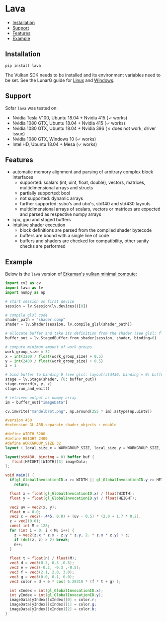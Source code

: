 # Lava

* [Installation](#installation)
* [Support](#support)
* [Features](#features)
* [Example](#example)


## Installation

```
pip install lava
```

The Vulkan SDK needs to be installed and its environment variables need to be set.
See the LunarG guide for [Linux](https://vulkan.lunarg.com/doc/view/1.1.85.0/linux/getting_started.html) and [Windows](https://vulkan.lunarg.com/doc/view/1.1.85.0/windows/getting_started.html).

## Support

Sofar `lava` was tested on:
* Nvidia Tesla V100, Ubuntu 18.04 + Nvidia 415 (✓ works)
* Nvidia 1080 GTX, Ubuntu 18.04 + Nvidia 415 (✓ works)
* Nvidia 1080 GTX, Ubuntu 18.04 + Nvidia 396 (✗ does not work, driver issue)
* Nvidia 1080 GTX, Windows 10 (✓ works)
* Intel HD, Ubuntu 18.04 + Mesa (✓ works)


## Features

* automatic memory alignment and parsing of arbitrary complex block interfaces
  * supported: scalars (int, uint, float, double), vectors, matrices, multidimensional arrays and structs
  * partially supported: bool
  * not supported: dynamic arrays
  * further supported: ssbo's and ubo's, std140 and std430 layouts
  * multidimensional arrays of scalars, vectors or matrices are expected and parsed as respective numpy arrays
* cpu, gpu and staged buffers
* intuitive shader execution
  * block definitions are parsed from the compiled shader bytecode
  * buffers are bound with a single line of code
  * buffers and shaders are checked for compatibility, other sanity checks are performed


## Example

Below is the `lava` version of [Erkaman's vulkan minimal compute](https://github.com/Erkaman/vulkan_minimal_compute):

```python
import cv2 as cv
import lava as lv
import numpy as np

# start session on first device
session = lv.Session(lv.devices()[0])

# compile glsl code
shader_path = "shader.comp"
shader = lv.Shader(session, lv.compile_glsl(shader_path))

# allocate buffer and take its definition from the shader (see glsl: float[HEIGHT][WIDTH][3] imageData)
buffer_out = lv.StagedBuffer.from_shader(session, shader, binding=0)

# compute minimum amount of work groups
work_group_size = 32
x = int(3200 / float(work_group_size) + 0.5)
y = int(2400 / float(work_group_size) + 0.5)
z = 1

# bind buffer to binding 0 (see glsl: layout(std430, binding = 0) buffer buf)
stage = lv.Stage(shader, {0: buffer_out})
stage.record(x, y, z)
stage.run_and_wait()

# retrieve output as numpy array
im = buffer_out["imageData"]

cv.imwrite("mandelbrot.png", np.around(255 * im).astype(np.uint8))
```

```glsl
#version 450
#extension GL_ARB_separate_shader_objects : enable

#define WIDTH 3200
#define HEIGHT 2400
#define WORKGROUP_SIZE 32
layout ( local_size_x = WORKGROUP_SIZE, local_size_y = WORKGROUP_SIZE, local_size_z = 1 ) in;

layout(std430, binding = 0) buffer buf {
   float[HEIGHT][WIDTH][3] imageData;
};

void main() {
  if(gl_GlobalInvocationID.x >= WIDTH || gl_GlobalInvocationID.y >= HEIGHT)
    return;

  float x = float(gl_GlobalInvocationID.x) / float(WIDTH);
  float y = float(gl_GlobalInvocationID.y) / float(HEIGHT);

  vec2 uv = vec2(x, y);
  float n = 0.0;
  vec2 c = vec2(-.445, 0.0) + (uv - 0.5) * (2.0 + 1.7 * 0.2),
  z = vec2(0.0);
  const int M = 128;
  for (int i = 0; i < M; i++) {
    z = vec2(z.x * z.x - z.y * z.y, 2. * z.x * z.y) + c;
    if (dot(z, z) > 2) break;
    n++;
  }
  
  float t = float(n) / float(M);
  vec3 d = vec3(0.3, 0.3 ,0.5);
  vec3 e = vec3(-0.2, -0.3 ,-0.5);
  vec3 f = vec3(2.1, 2.0, 3.0);
  vec3 g = vec3(0.0, 0.1, 0.0);
  vec3 color = d + e * cos( 6.28318 * (f * t + g) );

  int xIndex = int(gl_GlobalInvocationID.x);
  int yIndex = int(gl_GlobalInvocationID.y);
  imageData[yIndex][xIndex][0] = color.r;
  imageData[yIndex][xIndex][1] = color.g;
  imageData[yIndex][xIndex][2] = color.b;
}
```
